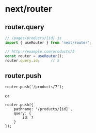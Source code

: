 # next/router

## router.query

```javascript
// /pages/products/[id].js
import { useRouter } from 'next/router';

// http://example.com/products/5
const router = useRouter();
router.query.id;     // 5
```

## router.push

```
router.push('/products/7');
```

or

```
router.push({
    pathname: '/products/[id]',
    query: {
        id: 7
    }
});
```
